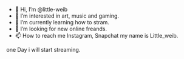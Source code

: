 - 👋 Hi, I’m @little-weib
- 👀 I’m interested in art, music and gaming.
- 🌱 I’m currently learning how to stram.
- 💞️ I’m looking for new online freands.
- 📫 How to reach me Instagram, Snapchat my 
name is Little_weib.

one Day i will start streaming.



